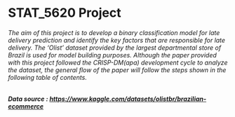 # STAT_5620 Project
###### The aim of this project is to develop a binary classification model for late delivery prediction and identify the key factors that are responsible for late delivery. The ‘Olist’ dataset provided by the largest departmental store of Brazil is used for model building purposes. Although the paper provided with this project followed the CRISP-DM(apa) development cycle to analyze the dataset, the general flow of the paper will follow the steps shown in the following table of contents.
##### Data source : https://www.kaggle.com/datasets/olistbr/brazilian-ecommerce
